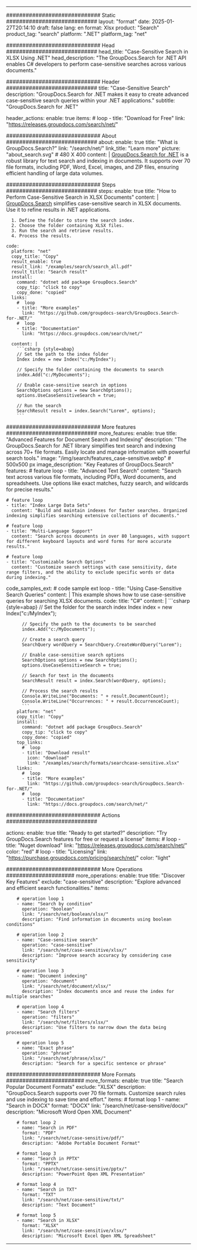 
---
############################# Static ############################
layout: "format"
date:  2025-01-27T20:14:10
draft: false
lang: en
format: Xlsx
product: "Search"
product_tag: "search"
platform: ".NET"
platform_tag: "net"

############################# Head ############################
head_title: "Case-Sensitive Search in XLSX Using .NET"
head_description: "The GroupDocs.Search for .NET API enables C# developers to perform case-sensitive searches across various documents."

############################# Header ############################
title: "Case-Sensitive Search" 
description: "GroupDocs.Search for .NET makes it easy to create advanced case-sensitive search queries within your .NET applications."
subtitle: "GroupDocs.Search for .NET" 

header_actions:
  enable: true
  items:
    #  loop
    - title: "Download for Free"
      link: "https://releases.groupdocs.com/search/net/"
      
############################# About ############################
about:
    enable: true
    title: "What is GroupDocs.Search?"
    link: "/search/net/"
    link_title: "Learn more"
    picture: "about_search.svg" # 480 X 400
    content: |
       [GroupDocs.Search for .NET](/search/net/) is a robust library for text search and indexing in documents. It supports over 70 file formats, including PDF, Word, Excel, images, and ZIP files, ensuring efficient handling of large data volumes.

############################# Steps ############################
steps:
    enable: true
    title: "How to Perform Case-Sensitive Search in XLSX Documents"
    content: |
      [GroupDocs.Search](/search/net/) simplifies case-sensitive search in XLSX documents. Use it to refine results in .NET applications.
      
      1. Define the folder to store the search index.
      2. Choose the folder containing XLSX files.
      3. Run the search and retrieve results.
      4. Process the results.
   
    code:
      platform: "net"
      copy_title: "Copy"
      result_enable: true
      result_link: "/examples/search/search_all.pdf"
      result_title: "Search result"
      install:
        command: "dotnet add package GroupDocs.Search"
        copy_tip: "click to copy"
        copy_done: "copied"
      links:
        #  loop
        - title: "More examples"
          link: "https://github.com/groupdocs-search/GroupDocs.Search-for-.NET/"
        #  loop
        - title: "Documentation"
          link: "https://docs.groupdocs.com/search/net/"
          
      content: |
        ```csharp {style=abap}
        // Set the path to the index folder
        Index index = new Index("c:/MyIndex");

        // Specify the folder containing the documents to search
        index.Add("c:/MyDocuments");

        // Enable case-sensitive search in options
        SearchOptions options = new SearchOptions();
        options.UseCaseSensitiveSearch = true;

        // Run the search
        SearchResult result = index.Search("Lorem", options);
        ```            

############################# More features ############################
more_features:
  enable: true
  title: "Advanced Features for Document Search and Indexing"
  description: "The GroupDocs.Search for .NET library simplifies text search and indexing across 70+ file formats. Easily locate and manage information with powerful search tools."
  image: "/img/search/features_case-sensitive.webp" # 500x500 px
  image_description: "Key Features of GroupDocs.Search"
  features:
    # feature loop
    - title: "Advanced Text Search"
      content: "Search text across various file formats, including PDFs, Word documents, and spreadsheets. Use options like exact matches, fuzzy search, and wildcards for precise results."

    # feature loop
    - title: "Index Large Data Sets"
      content: "Build and maintain indexes for faster searches. Organized indexing simplifies searching extensive collections of documents."

    # feature loop
    - title: "Multi-Language Support"
      content: "Search across documents in over 80 languages, with support for different keyboard layouts and word forms for more accurate results."

    # feature loop
    - title: "Customizable Search Options"
      content: "Customize search settings with case sensitivity, date range filters, and the ability to exclude specific words or data during indexing."
      
  code_samples_ext:
    # code sample ext loop
    - title: "Using Case-Sensitive Search Queries"
      content: |
        This example shows how to use case-sensitive queries for searching XLSX documents.
      code:
        title: "C#"
        content: |
          ```csharp {style=abap}
          // Set the folder for the search index
          Index index = new Index("c:/MyIndex");
              
          // Specify the path to the documents to be searched
          index.Add("c:/MyDocuments");

          // Create a search query
          SearchQuery wordQuery = SearchQuery.CreateWordQuery("Lorem");

          // Enable case-sensitive search options
          SearchOptions options = new SearchOptions();
          options.UseCaseSensitiveSearch = true;

          // Search for text in the documents
          SearchResult result = index.Search(wordQuery, options);
          
          // Process the search results
          Console.WriteLine("Documents: " + result.DocumentCount);
          Console.WriteLine("Occurrences: " + result.OccurrenceCount);
          ```
        platform: "net"
        copy_title: "Copy"
        install:
          command: "dotnet add package GroupDocs.Search"
          copy_tip: "click to copy"
          copy_done: "copied"
        top_links:
          #  loop
          - title: "Download result"
            icon: "download"
            link: "/examples/search/formats/searchcase-sensitive.xlsx"
        links:
          #  loop
          - title: "More examples"
            link: "https://github.com/groupdocs-search/GroupDocs.Search-for-.NET/"
          #  loop
          - title: "Documentation"
            link: "https://docs.groupdocs.com/search/net/"
            

            


############################# Actions ############################

actions:
  enable: true
  title: "Ready to get started?"
  description: "Try GroupDocs.Search features for free or request a license"
  items:
    #  loop
    - title: "Nuget download"
      link: "https://releases.groupdocs.com/search/net/"
      color: "red"
        #  loop
    - title: "Licensing"
      link: "https://purchase.groupdocs.com/pricing/search/net/"
      color: "light"


############################# More Operations #####################
more_operations:
    enable: true
    title: "Discover Key Features"
    exclude: "case-sensitive"
    description: "Explore advanced and efficient search functionalities."
    items: 
          
        # operation loop 1
        - name: "Search by condition"
          operation: "boolean"
          link: "/search/net/boolean/xlsx/"
          description: "Find information in documents using boolean conditions"

        # operation loop 2
        - name: "Case-sensitive search"
          operation: "case-sensitive"
          link: "/search/net/case-sensitive/xlsx/"
          description: "Improve search accuracy by considering case sensitivity"

        # operation loop 3
        - name: "Document indexing"
          operation: "document"
          link: "/search/net/document/xlsx/"
          description: "Index documents once and reuse the index for multiple searches"

        # operation loop 4
        - name: "Search filters"
          operation: "filters"
          link: "/search/net/filters/xlsx/"
          description: "Use filters to narrow down the data being processed"

        # operation loop 5
        - name: "Exact phrase"
          operation: "phrase"
          link: "/search/net/phrase/xlsx/"
          description: "Search for a specific sentence or phrase"
          
        
          
############################# More Formats ########################
more_formats:
    enable: true
    title: "Search Popular Document Formats"
    exclude: "XLSX"
    description: "GroupDocs.Search supports over 70 file formats. Customize search rules and use indexing to save time and effort."
    items: 
        # format loop 1
        - name: "Search in DOCX"
          format: "DOCX"
          link: "/search/net/case-sensitive/docx/"
          description: "Microsoft Word Open XML Document"
          
        # format loop 2
        - name: "Search in PDF"
          format: "PDF"
          link: "/search/net/case-sensitive/pdf/"
          description: "Adobe Portable Document Format"
          
        # format loop 3
        - name: "Search in PPTX"
          format: "PPTX"
          link: "/search/net/case-sensitive/pptx/"
          description: "PowerPoint Open XML Presentation"

        # format loop 4
        - name: "Search in TXT"
          format: "TXT"
          link: "/search/net/case-sensitive/txt/"
          description: "Text Document"
          
        # format loop 5
        - name: "Search in XLSX"
          format: "XLSX"
          link: "/search/net/case-sensitive/xlsx/"
          description: "Microsoft Excel Open XML Spreadsheet"
  

---